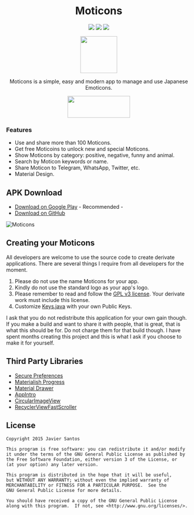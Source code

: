<h1 align="center">Moticons</h1>

<p align="center">
  <a target="_blank" href="https://travis-ci.org/javiersantos/Moticons"><img src="https://travis-ci.org/javiersantos/Moticons.svg?branch=master"></a>
  <a target="_blank" href="http://android-arsenal.com/details/3/2853"><img src="https://img.shields.io/badge/Android%20Arsenal-Moticons-blue.svg"></a>
  <a target="_blank" href="https://www.paypal.me/javiersantos" title="Donate using PayPal"><img src="https://img.shields.io/badge/paypal-donate-yellow.svg" /></a>
</p>

<p align="center"><img src="https://github.com/javiersantos/Moticons/blob/master/app/src/main/ic_launcher-web.png" width="100" height="100"></p>
<p align="center">Moticons is a simple, easy and modern app to manage and use Japanese Emoticons.</p>
<p align="center"><a target="_blank" href="https://play.google.com/store/apps/details?id=com.javiersantos.moticons"><img src="https://play.google.com/intl/en_us/badges/images/generic/en-play-badge.png" height="59" width="170"></a></p>

### Features
* Use and share more than 100 Moticons.
* Get free Moticoins to unlock new and special Moticons.
* Show Moticons by category: positive, negative, funny and animal.
* Search by Moticon keywords or name.
* Share Moticon to Telegram, WhatsApp, Twitter, etc. 
* Material Design.

## APK Download
* [Download on Google Play](https://play.google.com/store/apps/details?id=com.javiersantos.moticons) - Recommended -
* [Download on GitHub](https://github.com/javiersantos/Moticons/releases)

![Moticons](https://raw.githubusercontent.com/javiersantos/Moticons/master/Screenshots/header.png)

## Creating your Moticons
All developers are welcome to use the source code to create derivate applications. There are several things I require from all developers for the moment.

1. Please do not use the name Moticons for your app.
2. Kindly do not use the standard logo as your app's logo.
3. Please remember to read and follow the [GPL v3 license](https://github.com/javiersantos/Moticons/blob/master/LICENSE). Your derivate work must include this license.
4. Customize [Keys.java](https://github.com/javiersantos/Moticons/blob/master/app/src/main/java/com/javiersantos/moticons/Keys.java) with your own Public Keys.

I ask that you do not redistribute this application for your own gain though. If you make a build and want to share it with people, that is great, that is what this should be for. Do not charge them for that build though. I have spent months creating this project and this is what I ask if you choose to make it for yourself.

## Third Party Libraries
* [Secure Preferences](https://github.com/scottyab/secure-preferences)
* [Materialish Progress](https://github.com/pnikosis/materialish-progress)
* [Material Drawer](https://github.com/mikepenz/MaterialDrawer)
* [AppIntro](https://github.com/PaoloRotolo/AppIntro)
* [CircularImageView](https://github.com/Pkmmte/CircularImageView)
* [RecyclerViewFastScroller](https://github.com/danoz73/RecyclerViewFastScroller)

## License

    Copyright 2015 Javier Santos

    This program is free software: you can redistribute it and/or modify
    it under the terms of the GNU General Public License as published by
    the Free Software Foundation, either version 3 of the License, or
    (at your option) any later version.

    This program is distributed in the hope that it will be useful,
    but WITHOUT ANY WARRANTY; without even the implied warranty of
    MERCHANTABILITY or FITNESS FOR A PARTICULAR PURPOSE.  See the
    GNU General Public License for more details.

    You should have received a copy of the GNU General Public License
    along with this program.  If not, see <http://www.gnu.org/licenses/>.
